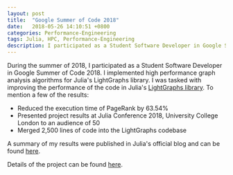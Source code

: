 ```yaml
---
layout: post
title:  "Google Summer of Code 2018"
date:   2018-05-26 14:10:51 +0800
categories: Performance-Engineering
tags: Julia, HPC, Performance-Engineering
description: I participated as a Student Software Developer in Google Summer of Code 2018. I implemented high performance graph analysis algorithms for Julia's LightGraphs library.
---
```


During the summer of 2018, I participated as a Student Software Developer in Google Summer of Code 2018. I implemented high performance graph analysis algorithms for Julia's LightGraphs library. I was tasked with improving the performance of the code in Julia's [LightGraphs library](https://github.com/JuliaGraphs/LightGraphs.jl). To mention a few of the results:
* Reduced the execution time of PageRank by 63.54%
* Presented project results at Julia Conference 2018, University College London to an audience of 50
* Merged 2,500 lines of code into the LightGraphs codebase


A summary of my results were published in Julia's official blog and can be found [here](https://julialang.org/blog/2019/02/light-graphs/).

Details of the project can be found [here](https://sohamtamba.github.io/GSoC).
